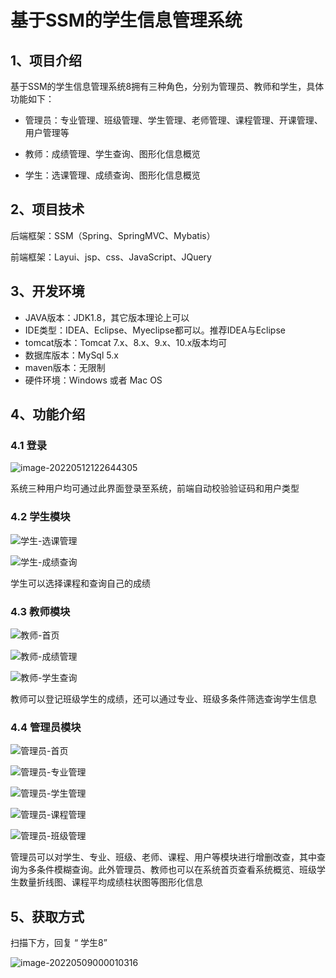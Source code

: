 # 基于SSM的学生信息管理系统

## 1、项目介绍

基于SSM的学生信息管理系统8拥有三种角色，分别为管理员、教师和学生，具体功能如下：

- 管理员：专业管理、班级管理、学生管理、老师管理、课程管理、开课管理、用户管理等

- 教师：成绩管理、学生查询、图形化信息概览

- 学生：选课管理、成绩查询、图形化信息概览



## 2、项目技术

后端框架：SSM（Spring、SpringMVC、Mybatis）

前端框架：Layui、jsp、css、JavaScript、JQuery

## 3、开发环境

- JAVA版本：JDK1.8，其它版本理论上可以
- IDE类型：IDEA、Eclipse、Myeclipse都可以。推荐IDEA与Eclipse
- tomcat版本：Tomcat 7.x、8.x、9.x、10.x版本均可
- 数据库版本：MySql 5.x
- maven版本：无限制
- 硬件环境：Windows 或者 Mac OS


## 4、功能介绍

### 4.1 登录

![image-20220512122644305](https://project-images-1256969109.cos.ap-chongqing.myqcloud.com/Typora-Images/20220512122647.png)

系统三种用户均可通过此界面登录至系统，前端自动校验验证码和用户类型

### 4.2 学生模块

![学生-选课管理](https://project-images-1256969109.cos.ap-chongqing.myqcloud.com/Typora-Images/20220512122748.jpg)

![学生-成绩查询](https://project-images-1256969109.cos.ap-chongqing.myqcloud.com/Typora-Images/20220512122753.jpg)

学生可以选择课程和查询自己的成绩

### 4.3 教师模块

![教师-首页](https://project-images-1256969109.cos.ap-chongqing.myqcloud.com/Typora-Images/20220512122818.jpg)

![教师-成绩管理](https://project-images-1256969109.cos.ap-chongqing.myqcloud.com/Typora-Images/20220512122822.jpg)

![教师-学生查询](https://project-images-1256969109.cos.ap-chongqing.myqcloud.com/Typora-Images/20220512122848.jpg)

教师可以登记班级学生的成绩，还可以通过专业、班级多条件筛选查询学生信息

### 4.4 管理员模块

![管理员-首页](https://project-images-1256969109.cos.ap-chongqing.myqcloud.com/Typora-Images/20220512122948.jpg)

![管理员-专业管理](https://project-images-1256969109.cos.ap-chongqing.myqcloud.com/Typora-Images/20220512122837.jpg)

![管理员-学生管理](https://project-images-1256969109.cos.ap-chongqing.myqcloud.com/Typora-Images/20220512122931.jpg)

![管理员-课程管理](https://project-images-1256969109.cos.ap-chongqing.myqcloud.com/Typora-Images/20220512122940.jpg)

![管理员-班级管理](https://project-images-1256969109.cos.ap-chongqing.myqcloud.com/Typora-Images/20220512122943.jpg)

管理员可以对学生、专业、班级、老师、课程、用户等模块进行增删改查，其中查询为多条件模糊查询。此外管理员、教师也可以在系统首页查看系统概览、班级学生数量折线图、课程平均成绩柱状图等图形化信息

## 5、获取方式

扫描下方，回复 “ 学生8” 

![image-20220509000010316](https://project-images-1256969109.cos.ap-chongqing.myqcloud.com/Typora-Images/202205281253739.png)



